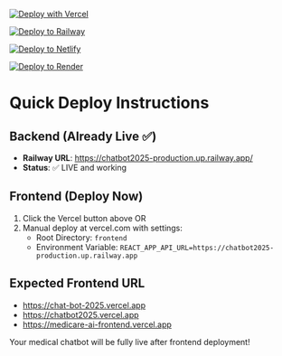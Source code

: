 [![Deploy with Vercel](https://vercel.com/button)](https://vercel.com/new/clone?repository-url=https%3A%2F%2Fgithub.com%2Fhameed1198%2Fchat_bot_2025&project-name=medicare-ai-frontend&repository-name=medicare-ai-frontend&root-directory=frontend&env=REACT_APP_API_URL&envDescription=Backend%20API%20URL&envLink=https%3A%2F%2Fgithub.com%2Fhameed1198%2Fchat_bot_2025%23deployment)

[![Deploy to Railway](https://railway.app/button.svg)](https://railway.app/new/template/github?template=https%3A%2F%2Fgithub.com%2Fhameed1198%2Fchat_bot_2025&envs=GEMINI_API_KEY&envDescription=Google%20Gemini%20API%20Key&referralCode=medicare)

[![Deploy to Netlify](https://www.netlify.com/img/deploy/button.svg)](https://app.netlify.com/start/deploy?repository=https://github.com/hameed1198/chat_bot_2025)

[![Deploy to Render](https://render.com/images/deploy-to-render-button.svg)](https://render.com/deploy?repo=https://github.com/hameed1198/chat_bot_2025)

# Quick Deploy Instructions

## Backend (Already Live ✅)
- **Railway URL**: https://chatbot2025-production.up.railway.app/
- **Status**: ✅ LIVE and working

## Frontend (Deploy Now)
1. Click the Vercel button above OR
2. Manual deploy at vercel.com with settings:
   - Root Directory: `frontend`
   - Environment Variable: `REACT_APP_API_URL=https://chatbot2025-production.up.railway.app`

## Expected Frontend URL
- https://chat-bot-2025.vercel.app
- https://chatbot2025.vercel.app
- https://medicare-ai-frontend.vercel.app

Your medical chatbot will be fully live after frontend deployment!
